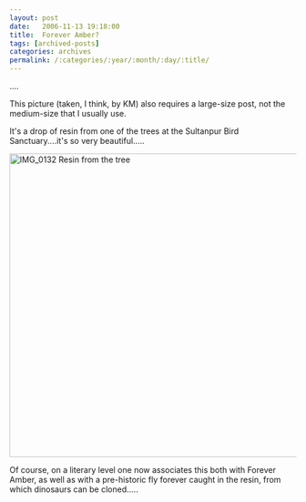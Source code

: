 ```yaml
---
layout: post
date:	2006-11-13 19:18:00
title:  Forever Amber?
tags: [archived-posts]
categories: archives
permalink: /:categories/:year/:month/:day/:title/
---
```

....

This picture (taken, I think, by KM) also requires a large-size post, not the medium-size that I usually use.


It's a drop of resin from one of the trees at the Sultanpur Bird Sanctuary....it's so very beautiful.....

<A title="Photo Sharing" href="http://www.flickr.com/photos/93608290@N00/291039632/"><IMG height=533 alt="IMG_0132 Resin from the tree" src="http://static.flickr.com/99/291039632_ac6933678b_o.jpg" width=800></A>

Of course, on a literary level one now associates this both with Forever Amber, as well as with a pre-historic fly forever caught in the resin, from which dinosaurs can be cloned.....
